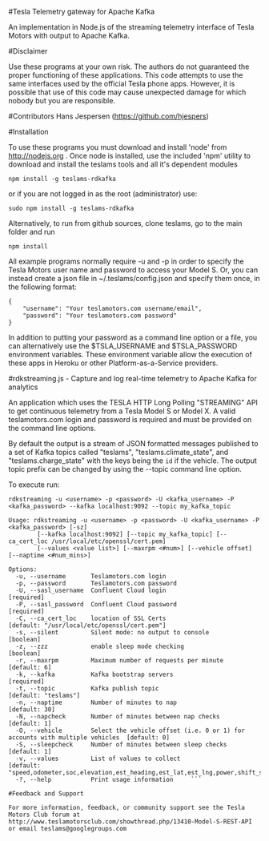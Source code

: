 #Tesla Telemetry gateway for Apache Kafka


An implementation in Node.js of the streaming telemetry interface of Tesla Motors with output to Apache Kafka.  

#Disclaimer

Use these programs at your own risk. The authors do not guaranteed the proper functioning of these applications. This code attempts to use the same interfaces used by the official Tesla phone apps. However, it is possible that use of this code may cause unexpected damage for which nobody but you are responsible. 

#Contributors
Hans Jespersen (https://github.com/hjespers)

#Installation

To use these programs you must download and install 'node' from http://nodejs.org
. Once node is installed, use the included 'npm' utility to download and install the teslams tools and all it's dependent modules

	npm install -g teslams-rdkafka
	
or if you are not logged in as the root (administrator) use:
	
	sudo npm install -g teslams-rdkafka

Alternatively, to run from github sources, clone teslams, go to the main folder and run

	npm install

All example programs normally require -u and -p in order to specify the Tesla Motors user name and password to access your Model S.
Or, you can instead create a json file in ~/.teslams/config.json and specify them once, in the following format:

	{
		"username": "Your teslamotors.com username/email",
		"password": "Your teslamotors.com password"
	}
	
In addition to putting your password as a command line option or a file, you can alternatively use the $TSLA_USERNAME and $TSLA_PASSWORD environment variables. These environment variable allow the execution of these apps in Heroku or other Platform-as-a-Service providers.

#rdkstreaming.js - Capture and log real-time telemetry to Apache Kafka for analytics 

An application which uses the TESLA HTTP Long Polling "STREAMING" API to get continuous telemetry from a Tesla Model S or Model X. 
A valid teslamotors.com login and password is required and must be provided on the command line options. 

By default the output is a stream of JSON formatted messages published to a set of Kafka topics called "teslams", "teslams.climate_state", and "teslams.charge_state" with the keys being the `id` if the vehicle. The output topic prefix can be changed by using the --topic command line option.

To execute run:

```
rdkstreaming -u <username> -p <password> -U <kafka_username> -P <kafka_password> --kafka localhost:9092 --topic my_kafka_topic 

Usage: rdkstreaming -u <username> -p <password> -U <kafka_username> -P <kafka_password> [-sz]
        [--kafka localhost:9092] [--topic my_kafka_topic] [--ca_cert_loc /usr/local/etc/openssl/cert.pem]
        [--values <value list>] [--maxrpm <#num>] [--vehicle offset] [--naptime <#num_mins>]

Options:
  -u, --username       Teslamotors.com login
  -p, --password       Teslamotors.com password
  -U, --sasl_username  Confluent Cloud login                                                        [required]
  -P, --sasl_password  Confluent Cloud password                                                     [required]
  -C, --ca_cert_loc    location of SSL Certs                                                        [default: "/usr/local/etc/openssl/cert.pem"]
  -s, --silent         Silent mode: no output to console                                            [boolean]
  -z, --zzz            enable sleep mode checking                                                   [boolean]
  -r, --maxrpm         Maximum number of requests per minute                                        [default: 6]
  -k, --kafka          Kafka bootstrap servers                                                      [required]
  -t, --topic          Kafka publish topic                                                          [default: "teslams"]
  -n, --naptime        Number of minutes to nap                                                     [default: 30]
  -N, --napcheck       Number of minutes between nap checks                                         [default: 1]
  -O, --vehicle        Select the vehicle offset (i.e. 0 or 1) for accounts with multiple vehicles  [default: 0]
  -S, --sleepcheck     Number of minutes between sleep checks                                       [default: 1]
  -v, --values         List of values to collect                                                    [default: "speed,odometer,soc,elevation,est_heading,est_lat,est_lng,power,shift_state,range,est_range,heading"]
  -?, --help           Print usage information     ```                                 

#Feedback and Support

For more information, feedback, or community support see the Tesla Motors Club forum at http://www.teslamotorsclub.com/showthread.php/13410-Model-S-REST-API or email teslams@googlegroups.com

